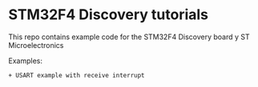 # STM32F4 Discovery tutorials

This repo contains example code for the STM32F4 Discovery board y ST Microelectronics

Examples:
	
	+ USART example with receive interrupt 
